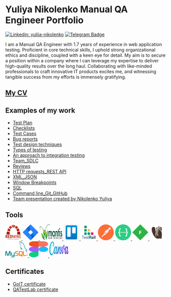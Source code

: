 # Yuliya Nikolenko Manual QA Engineer Portfolio 
[![Linkedin: yuliia-nikolenko](https://img.shields.io/badge/-LinkedIn-0e76a8?style=flat-square&logo=Linkedin&logoColor=white)](https://linkedin.com/in/yuliia-nikolenko)
[![Telegram Badge](https://img.shields.io/badge/-Telegram-0088cc?style=flat-square&logo=Telegram&logoColor=white)](https://t.me/YuliyaNikolenkoQA)

I am a Manual QA Engineer with 1.7 years of experience in web application testing. Proficient in core technical skills, I uphold strong organizational ethics and discipline, coupled with a keen eye for detail. My aim is to secure a position within a company where I can leverage my expertise to deliver high-quality results over the long haul. Collaborating with like-minded professionals to craft innovative IT products excites me, and witnessing tangible success from my efforts is immensely gratifying. 

## [My CV](https://drive.google.com/file/d/1IyRFgWWAGXvmImc0X9W93wN4xwX5T8pv/view?usp=drive_link)

## Examples of my work
  - [Test Plan](https://docs.google.com/document/d/12ODT5ja8YL9oyvJspj_ncrl34ROKmBfI/edit?usp=sharing&ouid=114123751816988790224&rtpof=true&sd=true)
  - [Checklists](https://drive.google.com/drive/folders/1jzqP6J-G3u1kAVFwvqx2WlcKfvsqNT-l?usp=drive_link)
  - [Test Cases](https://drive.google.com/drive/folders/1VRsvCwxgo7jUdtXFSJf8CvypbYYTi6fv?usp=sharing)
  - [Bug reports](https://drive.google.com/drive/folders/1tAAWasejHDxeP9WBeROI97k189mD4Len?usp=drive_link)
  - [Test design techniques](https://drive.google.com/drive/folders/1Ve5DG_5_9f7qar9Y-OuxnLxeXbsuJ95U?usp=sharing)
  - [Types of testing](https://drive.google.com/drive/folders/1J4OUgglqKmRsiAExj4NC8hi5Y1MVciuN?usp=sharing)
  - [An approach to integration testing](https://docs.google.com/document/d/19mTn_vomJ6K7Y-1P7QvfUqQyLGhvqZDylqqdL_EbpMQ/edit?usp=sharing)
  - [Team_SDLC](https://docs.google.com/document/d/1UHTYDp59EixM796YZtxcmoPbm8L_1hXHdQtVt992L6A/edit?usp=sharing)
  - [Reviews](https://drive.google.com/drive/folders/1HKj3U91uKGEWsKagIOr87ShEAkYM5uPQ?usp=sharing)
  - [HTTP requests_REST API](https://drive.google.com/drive/folders/1W8WDlrmQKM3ndzIPGm6hNhbHoL4FDNRS?usp=sharing)
  - [XML_JSON](https://drive.google.com/drive/folders/1QrqJmyp4VUU0dj50OJd-Hq-A2A54HBp0?usp=sharing)
  - [Window Breakpoints](https://docs.google.com/document/d/1ni0KWknD9iro9uSy5JWMs5-4qE-R3zpg/edit?usp=sharing&ouid=114123751816988790224&rtpof=true&sd=true)
  - [SQL](https://drive.google.com/drive/folders/1pi2S5z1oqVFxaHQYjntVAG82C0AFGfs-?usp=sharing)
  - [Command line_Git_GitHub](https://docs.google.com/document/d/1Sacbw9ccmem4oyzQGoimtcr9cREE5nSRo4AoHPxO5H4/edit?usp=sharing)
  - [Team presentation created by Nikolenko Yuliya](https://drive.google.com/file/d/1B4Zp3AJRd72HjVY_HG-8pUwuLp1i42W1/view?usp=sharing)
  
  
  

## Tools
<p align="left">
  <a href="https://www.redmine.org">
  <img src="https://github.com/YuliyaNik/Icons/blob/main/Redmine.png" alt="Redmine" width="50" height="50" /> 
  </a>
  <a href="https://www.atlassian.com/software/jira">
  <img src="https://github.com/YuliyaNik/Icons/blob/main/Jira.png" alt="Jira" width="50" height="50" />
  </a>
  <a href="https://mantisbt.org/">
  <img src="https://github.com/YuliyaNik/Icons/blob/main/Mantis.jpg" alt="Mantis" width="70" height="50" />
  </a>
  <a href="https://trello.com/uk">
  <img src="https://github.com/YuliyaNik/Icons/blob/main/Trello.png" alt="Trello" width="50" height="50" />
  </a>
  <a href="https://www.testrail.com/">
  <img src="https://github.com/YuliyaNik/Icons/blob/main/TestRail.png" alt="TestRail" width="50" height="50" />
  </a>
  <a href="https://www.postman.com/">
  <img src="https://github.com/YuliyaNik/Icons/blob/main/Postman.png" alt="Postman" width="50" height="50" />
  </a>
  <a href="https://swagger.io/">
  <img src="https://github.com/YuliyaNik/Icons/blob/main/swagger.png" alt="Swagger" width="50" height="50" />
  </a>
  <a href="https://www.telerik.com/fiddler">
  <img src="https://github.com/YuliyaNik/Icons/blob/main/Fiddler.png" alt="Fiddler" width="50" height="50" /> 
  </a>
  <a href="https://dbeaver.io/">
  <img src="https://github.com/YuliyaNik/Icons/blob/main/DBeaver.png" alt="DBeaver" width="50" height="50" />
  </a>
  <a href="https://www.mysql.com/">
  <img src="https://github.com/YuliyaNik/Icons/blob/main/Mysql.png" alt="MySQL" width="70" height="50" />
  </a>
  <a href="https://figma.com">
  <img src="https://github.com/YuliyaNik/Icons/blob/main/Figma.svg" alt="Figma" width="60" height="50" /> 
  </a>
  <a href="https://www.canva.com/">
  <img src="https://github.com/YuliyaNik/Icons/blob/main/Canva.png" alt="Canva" width="60" height="50" /> 
  </a>
</p>

## Certificates
  - [GoIT certificate](https://drive.google.com/file/d/1wtA66r0YA3SIIUy38Z7UeqVTU9pSFCIC/view?usp=sharing)
  - [QATestLab certificate](https://drive.google.com/file/d/1vaR5f-f3rXFP6orIok8pajMS22NFgcr4/view?usp=sharing)
